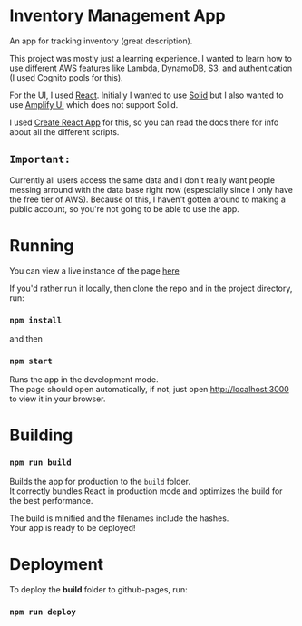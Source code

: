 # Inventory Management App

An app for tracking inventory (great description).

This project was mostly just a learning experience. I wanted to learn how to use different AWS features like Lambda, DynamoDB, S3, and authentication (I used Cognito pools for this).

For the UI, I used [React](https://react.dev/). Initially I wanted to use [Solid](https://www.solidjs.com/) but I also wanted to use [Amplify UI](https://ui.docs.amplify.aws/) which does not support Solid.

I used [Create React App](https://github.com/facebook/create-react-app) for this, so you can read the docs there for info about all the different scripts.

## `Important:`
Currently all users access the same data and I don't really want people messing arround with the data base right now (espescially since I only have the free tier of AWS). Because of this, I haven't gotten around to making a public account, so you're not going to be able to use the app.
# Running

You can view a live instance of the page [here](https://isaacproulx.github.io/InventoryManagementApp/)

If you'd rather run it locally, then clone the repo and in the project directory, run:

### `npm install`

and then
### `npm start`

Runs the app in the development mode.\
The page should open automatically, if not, just open [http://localhost:3000](http://localhost:3000) to view it in your browser.

# Building

### `npm run build`

Builds the app for production to the `build` folder.\
It correctly bundles React in production mode and optimizes the build for the best performance.

The build is minified and the filenames include the hashes.\
Your app is ready to be deployed!


# Deployment

To deploy the __build__ folder to github-pages, run:

### `npm run deploy`